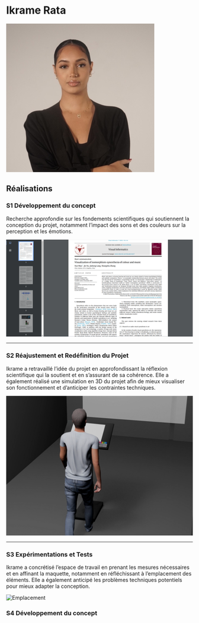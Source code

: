 # Ikrame Rata

![Chef de projet](../../medias/images/equipe/ikrame.jpg)

## Réalisations

 <!-- Une image par semaine de la réalisation dont tu es le plus fier avec une légende -->

### S1 Développement du concept

Recherche approfondie sur les fondements scientifiques qui soutiennent la conception du projet, notamment l’impact des sons et des couleurs sur la perception et les émotions.

![Recherche scientifique](../../medias/images/progression/ikrame/recherche_scientifique.png)

---

### S2 Réajustement et Redéfinition du Projet

Ikrame a retravaillé l’idée du projet en approfondissant la réflexion scientifique qui la soutient et en s’assurant de sa cohérence. Elle a également réalisé une simulation en 3D du projet afin de mieux visualiser son fonctionnement et d’anticiper les contraintes techniques.

![Organisation](../../medias/images/progression/ikrame/simulation3d.png)

---

### S3 Expérimentations et Tests

Ikrame a concrétisé l’espace de travail en prenant les mesures nécessaires et en affinant la maquette, notamment en réfléchissant à l’emplacement des éléments. Elle a également anticipé les problèmes techniques potentiels pour mieux adapter la conception.

![Emplacement](../../medias/images/plantation/nouvelle_plantation-1.jpgg)

### S4 Développement du concept
